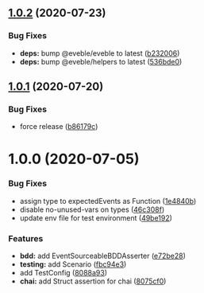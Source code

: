 ## [1.0.2](https://github.com/eveble/testing/compare/v1.0.1...v1.0.2) (2020-07-23)


### Bug Fixes

* **deps:** bump @eveble/eveble to latest ([b232006](https://github.com/eveble/testing/commit/b232006aa1fffa985f9690bdb377c2bf8e0b8547))
* **deps:** bump @eveble/helpers to latest ([536bde0](https://github.com/eveble/testing/commit/536bde048ed428908f3562fb95285cb1e8a678cb))

## [1.0.1](https://github.com/eveble/testing/compare/v1.0.0...v1.0.1) (2020-07-20)


### Bug Fixes

* force release ([b86179c](https://github.com/eveble/testing/commit/b86179c3636f3d720a3f55f7e2f501b6f9b14b81))

# 1.0.0 (2020-07-05)


### Bug Fixes

* assign type to expectedEvents as Function ([1e4840b](https://github.com/eveble/testing/commit/1e4840ba092290d3d6dc50ff4f5cc963936a4f1e))
* disable no-unused-vars on types ([46c308f](https://github.com/eveble/testing/commit/46c308f50482f20a2d1ac3e3b923110da1779767))
* update env file for test environment ([49be192](https://github.com/eveble/testing/commit/49be1928a82f2a4b9426e871fc27d1d0fa4a84ab))


### Features

* **bdd:** add EventSourceableBDDAsserter ([e72be28](https://github.com/eveble/testing/commit/e72be28739bc4c9a4557c81198d2d9b0908da2b1))
* **testing:** add Scenario ([fbc94e3](https://github.com/eveble/testing/commit/fbc94e300f2704e0a4801b97d54a820e5b7fe3ae))
* add TestConfig ([8088a93](https://github.com/eveble/testing/commit/8088a93e9ce7738e378111f9dade696529e34649))
* **chai:** add Struct assertion for chai ([8075cf0](https://github.com/eveble/testing/commit/8075cf0bb73471dfd16cee021ecd41f9859dc348))
